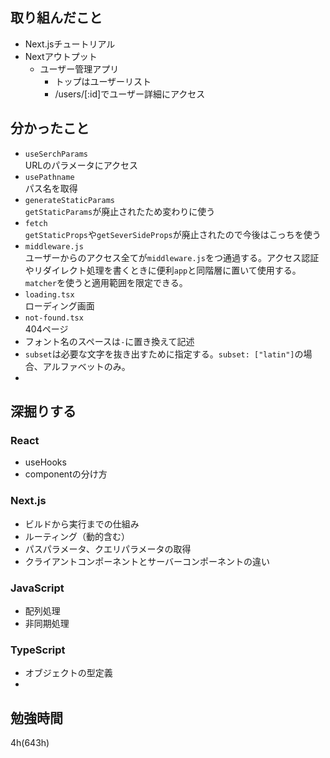 ## 取り組んだこと
- Next.jsチュートリアル
- Nextアウトプット
  - ユーザー管理アプリ
    - トップはユーザーリスト
    - /users/[:id]でユーザー詳細にアクセス

## 分かったこと
- `useSerchParams`<br>URLのパラメータにアクセス
- `usePathname`<br>パス名を取得
- `generateStaticParams`<br>`getStaticParams`が廃止されたため変わりに使う
- `fetch`<br>`getStaticProps`や`getSeverSideProps`が廃止されたので今後はこっちを使う
- `middleware.js`<br>ユーザーからのアクセス全てが`middleware.js`をつ通過する。アクセス認証やリダイレクト処理を書くときに便利`app`と同階層に置いて使用する。`matcher`を使うと適用範囲を限定できる。
- `loading.tsx`<br>ローディング画面
- `not-found.tsx`<br>404ページ
- フォント名のスペースは`-`に置き換えて記述
- `subset`は必要な文字を抜き出すために指定する。`subset: ["latin"]`の場合、アルファベットのみ。
- 

## 深掘りする
### React
- useHooks
- componentの分け方

### Next.js
- ビルドから実行までの仕組み
- ルーティング（動的含む）
- パスパラメータ、クエリパラメータの取得
- クライアントコンポーネントとサーバーコンポーネントの違い

### JavaScript
- 配列処理
- 非同期処理

### TypeScript
- オブジェクトの型定義
- 
## 勉強時間
4h(643h)
